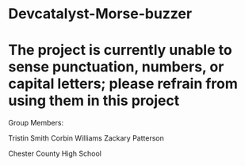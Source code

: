 # Devcatalyst-Morse-buzzer 
# The project is currently unable to sense punctuation, numbers, or capital letters; please refrain from using them in this project

Group Members:

Tristin Smith
Corbin Williams
Zackary Patterson


Chester County High School
